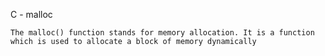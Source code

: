 C - malloc

	The malloc() function stands for memory allocation. It is a function which is used to allocate a block of memory dynamically
